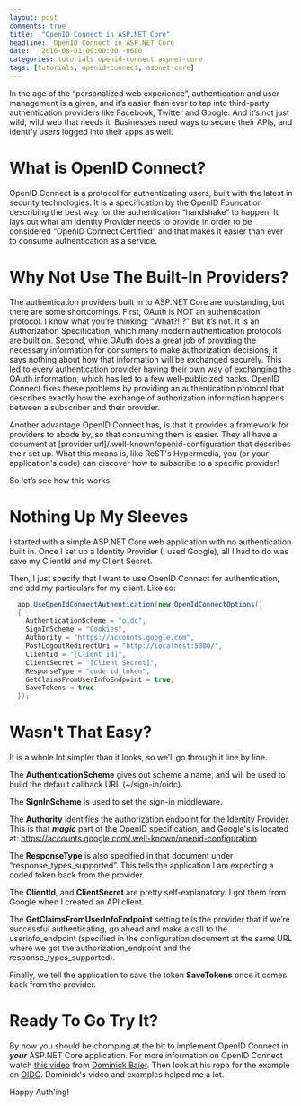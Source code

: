 ```yaml
---
layout: post
comments: true
title:  "OpenID Connect in ASP.NET Core"
headline:  OpenID Connect in ASP.NET Core
date:   2016-08-01 00:00:00 -0600
categories: tutorials openid-connect aspnet-core
tags: [tutorials, openid-connect, aspnet-core]
---
```


In the age of the “personalized web experience”, authentication and user management is a given, and it’s easier than ever to tap into third-party authentication providers like Facebook, Twitter and Google. And it’s not just wild, wild web that needs it. Businesses need ways to secure their APIs, and identify users logged into their apps as well.

<!-- more -->

What is OpenID Connect?
==
OpenID Connect is a protocol for authenticating users, built with the latest in security technologies. It is a specification by the OpenID Foundation describing the best way for the authentication “handshake” to happen. It lays out what am Identity Provider needs to provide in order to be considered “OpenID Connect Certified” and that makes it easier than ever to consume authentication as a service.

Why Not Use The Built-In Providers?
==
The authentication providers built in to ASP.NET Core are outstanding, but there are some shortcomings. First, OAuth is NOT an authentication protocol. I know what you’re thinking: “What?!!?” But it’s not. It is an Authorization Specification, which many modern authentication protocols are built on. Second, while OAuth does a great job of providing the necessary information for consumers to make authorization decisions, it says nothing about how that information will be exchanged securely. This led to every authentication provider having their own way of exchanging the OAuth information, which has led to a few well-publicized hacks. OpenID Connect fixes these problems by providing an authentication protocol that describes exactly how the exchange of authorization information happens between a subscriber and their provider. 

Another advantage OpenID Connect has, is that it provides a framework for providers to abode by, so that consuming them is easier. They all have a document at [provider url]/.well-known/openid-configuration that describes their set up. What this means is, like ReST's Hypermedia, you (or your application's code) can discover how to subscribe to a specific provider!

So let’s see how this works.

Nothing Up My Sleeves
==
I started with a simple ASP.NET Core web application with no authentication built in. Once I set up a Identity Provider (I used Google), all I had to do was save my ClientId and my Client Secret.

Then, I just specify that I want to use OpenID Connect for authentication, and add my particulars for my client. Like so:

```c#
  app.UseOpenIdConnectAuthentication(new OpenIdConnectOptions()
  {
    AuthenticationScheme = "oidc",
    SignInScheme = "Cookies",
    Authority = "https://accounts.google.com",
    PostLogoutRedirectUri = "http://localhost:5000/",
    ClientId = "[Client Id]",
    ClientSecret = "[Client Secret]",
    ResponseType = "code id_token",
    GetClaimsFromUserInfoEndpoint = true,
    SaveTokens = true
  });
```

Wasn't That Easy?
==
It is a whole lot simpler than it looks, so we’ll go through it line by line.

The **AuthenticationScheme** gives out scheme a name, and will be used to build the default callback URL (~/sign-in/oidc).

The **SignInScheme** is used to set the sign-in middleware.

The **Authority** identifies the authorization endpoint for the Identity Provider. This is that ***magic*** part of the OpenID specification, and Google's is located at: https://accounts.google.com/.well-known/openid-configuration.

The **ResponseType** is also specified in that document under “response_types_supported”. This tells the application I am expecting a coded token back from the provider.

The **ClientId**, and **ClientSecret** are pretty self-explanatory. I got them from Google when I created an API client.

The **GetClaimsFromUserInfoEndpoint** setting tells the provider that if we’re successful authenticating, go ahead and make a call to the userinfo_endpoint (specified in the configuration document at the same URL where we got the authorization_endpoint and the response_types_supported).

Finally, we tell the application to save the token **SaveTokens** once it comes back from the provider.

Ready To Go Try It?
==
By now you should be chomping at the bit to implement OpenID Connect in ***your*** ASP.NET Core application. For more information on OpenID Connect watch [this video](https://vimeo.com/113604459) from [Dominick Baier](https://leastprivilege.com/). Then look at his repo for the example on [OIDC](https://github.com/leastprivilege/AspNetCoreSecuritySamples/tree/master/OIDC). Dominick's video and examples helped me a lot. 

Happy Auth'ing!
